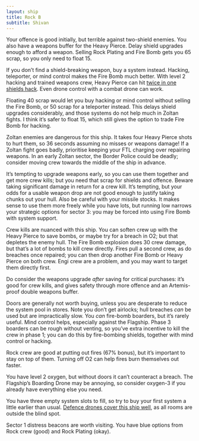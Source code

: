 ```yaml
---
layout: ship
title: Rock B
subtitle: Shivan
---
```


Your offence is good initially, but terrible against two-shield enemies. You also have a weapons buffer for the Heavy Pierce. Delay shield upgrades enough to afford a weapon. Selling Rock Plating and Fire Bomb gets you 65 scrap, so you only need to float 15.

If you don’t find a shield-breaking weapon, buy a system instead. Hacking, teleporter, or mind control makes the Fire Bomb much better. With level 2 hacking and trained weapons crew, Heavy Pierce can hit [twice in one shields hack](https://www.youtube.com/watch?v=aUih2EGYx7s). Even drone control with a combat drone can work.

Floating 40 scrap would let you buy hacking or mind control without selling the Fire Bomb, or 50 scrap for a teleporter instead. This delays shield upgrades considerably, and those systems do not help much in Zoltan fights. I think it’s safer to float 15, which still gives the option to trade Fire Bomb for hacking.

Zoltan enemies are dangerous for this ship. It takes four Heavy Pierce shots to hurt them, so 36 seconds assuming no misses or weapons damage! If a Zoltan fight goes badly, prioritise keeping your FTL charging over repairing weapons. In an early Zoltan sector, the Border Police could be deadly; consider moving crew towards the middle of the ship in advance.

It’s tempting to upgrade weapons early, so you can use them together and get more crew kills; but you need that scrap for shields and offence. Beware taking significant damage in return for a crew kill. It’s tempting, but your odds for a usable weapon drop are not good enough to justify taking chunks out your hull. Also be careful with your missile stocks. It makes sense to use them more freely while you have lots, but running low narrows your strategic options for sector 3: you may be forced into using Fire Bomb with system support.

Crew kills are nuanced with this ship. You can soften crew up with the Heavy Pierce to save bombs, or maybe try for a breach in O2; but that depletes the enemy hull. The Fire Bomb explosion does 30 crew damage, but that’s a lot of bombs to kill crew directly. Fires pull a second crew, as do breaches once repaired; you can then drop another Fire Bomb or Heavy Pierce on both crew. Engi crew are a problem, and you may want to target them directly first.

Do consider the weapons upgrade *after* saving for critical purchases: it’s good for crew kills, and gives safety through more offence and an Artemis-proof double weapons buffer.

Doors are generally not worth buying, unless you are desperate to reduce the system pool in stores. Note you don’t get airlocks; hull breaches *can* be used but are impractically slow. You *can* fire-bomb boarders, but it’s rarely useful. Mind control helps, especially against the Flagship. Phase 3 boarders can be rough without venting, so you’ve extra incentive to kill the crew in phase 1; you can do this by fire-bombing shields, together with mind control or hacking.

Rock crew are good at putting out fires (67% bonus), but it’s important to stay on top of them. Turning off O2 can help fires burn themselves out faster.

You have level 2 oxygen, but without doors it can’t counteract a breach. The Flagship’s Boarding Drone may be annoying, so consider oxygen-3 if you already have everything else you need.

You have three empty system slots to fill, so try to buy your first system a little earlier than usual. [Defence drones cover this ship well](https://i.imgur.com/FUSYVNi.jpg), as all rooms are outside the blind spot.

Sector 1 distress beacons are worth visiting. You have blue options from Rock crew (good) and Rock Plating (okay).